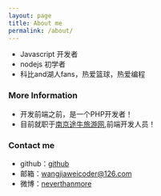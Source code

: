 ```yaml
---
layout: page
title: About me
permalink: /about/
---
```


* Javascript 开发者
* nodejs 初学者
* 科比and湖人fans，热爱篮球，热爱编程

### More Information

* 开发前端之前，是一个PHP开发者！
* 目前就职于[南京途牛旅游网](http://www.tuniu.com),前端开发人员！

### Contact me

* github：[github]
* 邮箱：<wangjiaweicoder@126.com>
* 微博：[neverthanmore]

[wangjiaweicoder@126.com]:wangjiaweicoder@126.com
[neverthanmore]:http://weibo.com/2603636314/profile?rightmod=1&wvr=6&mod=personinfo&is_all=1
[github]:https://github.com/neverthanmore
